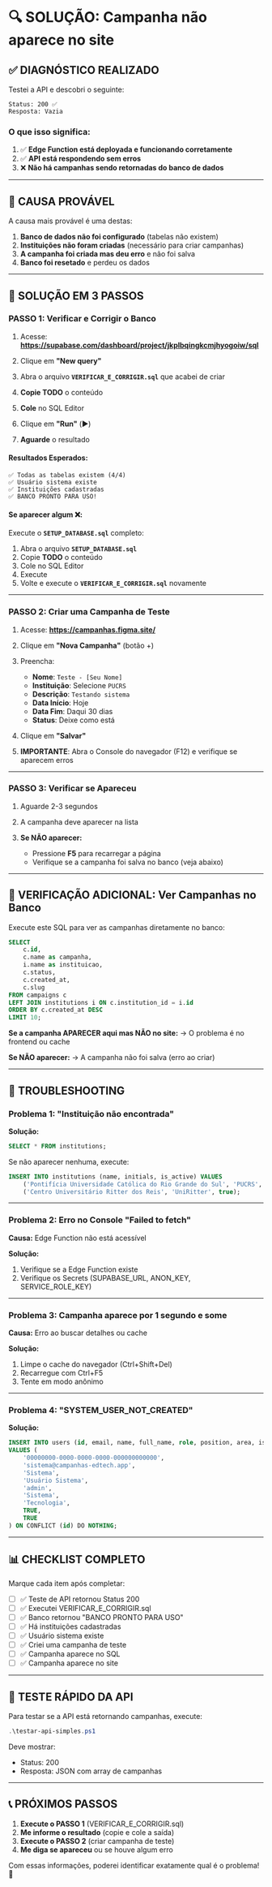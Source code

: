 # 🔍 SOLUÇÃO: Campanha não aparece no site

## ✅ DIAGNÓSTICO REALIZADO

Testei a API e descobri o seguinte:

```
Status: 200 ✅
Resposta: Vazia
```

### O que isso significa:

1. ✅ **Edge Function está deployada e funcionando corretamente**
2. ✅ **API está respondendo sem erros**
3. ❌ **Não há campanhas sendo retornadas do banco de dados**

---

## 🎯 CAUSA PROVÁVEL

A causa mais provável é uma destas:

1. **Banco de dados não foi configurado** (tabelas não existem)
2. **Instituições não foram criadas** (necessário para criar campanhas)
3. **A campanha foi criada mas deu erro** e não foi salva
4. **Banco foi resetado** e perdeu os dados

---

## 🔧 SOLUÇÃO EM 3 PASSOS

### PASSO 1: Verificar e Corrigir o Banco

1. Acesse: **https://supabase.com/dashboard/project/jkplbqingkcmjhyogoiw/sql**

2. Clique em **"New query"**

3. Abra o arquivo **`VERIFICAR_E_CORRIGIR.sql`** que acabei de criar

4. **Copie TODO** o conteúdo

5. **Cole** no SQL Editor

6. Clique em **"Run"** (▶️)

7. **Aguarde** o resultado

#### Resultados Esperados:

```
✅ Todas as tabelas existem (4/4)
✅ Usuário sistema existe
✅ Instituições cadastradas
✅ BANCO PRONTO PARA USO!
```

#### Se aparecer algum ❌:

Execute o **`SETUP_DATABASE.sql`** completo:

1. Abra o arquivo **`SETUP_DATABASE.sql`**
2. Copie **TODO** o conteúdo
3. Cole no SQL Editor
4. Execute
5. Volte e execute o **`VERIFICAR_E_CORRIGIR.sql`** novamente

---

### PASSO 2: Criar uma Campanha de Teste

1. Acesse: **https://campanhas.figma.site/**

2. Clique em **"Nova Campanha"** (botão +)

3. Preencha:
   - **Nome**: `Teste - [Seu Nome]`
   - **Instituição**: Selecione `PUCRS`
   - **Descrição**: `Testando sistema`
   - **Data Início**: Hoje
   - **Data Fim**: Daqui 30 dias
   - **Status**: Deixe como está

4. Clique em **"Salvar"**

5. **IMPORTANTE**: Abra o Console do navegador (F12) e verifique se aparecem erros

---

### PASSO 3: Verificar se Apareceu

1. Aguarde 2-3 segundos

2. A campanha deve aparecer na lista

3. **Se NÃO aparecer:**
   - Pressione **F5** para recarregar a página
   - Verifique se a campanha foi salva no banco (veja abaixo)

---

## 🔎 VERIFICAÇÃO ADICIONAL: Ver Campanhas no Banco

Execute este SQL para ver as campanhas diretamente no banco:

```sql
SELECT 
    c.id,
    c.name as campanha,
    i.name as instituicao,
    c.status,
    c.created_at,
    c.slug
FROM campaigns c
LEFT JOIN institutions i ON c.institution_id = i.id
ORDER BY c.created_at DESC
LIMIT 10;
```

**Se a campanha APARECER aqui mas NÃO no site:**
→ O problema é no frontend ou cache

**Se NÃO aparecer:**
→ A campanha não foi salva (erro ao criar)

---

## 🐛 TROUBLESHOOTING

### Problema 1: "Instituição não encontrada"

**Solução:**
```sql
SELECT * FROM institutions;
```

Se não aparecer nenhuma, execute:
```sql
INSERT INTO institutions (name, initials, is_active) VALUES
    ('Pontifícia Universidade Católica do Rio Grande do Sul', 'PUCRS', true),
    ('Centro Universitário Ritter dos Reis', 'UniRitter', true);
```

---

### Problema 2: Erro no Console "Failed to fetch"

**Causa:** Edge Function não está acessível

**Solução:**
1. Verifique se a Edge Function existe
2. Verifique os Secrets (SUPABASE_URL, ANON_KEY, SERVICE_ROLE_KEY)

---

### Problema 3: Campanha aparece por 1 segundo e some

**Causa:** Erro ao buscar detalhes ou cache

**Solução:**
1. Limpe o cache do navegador (Ctrl+Shift+Del)
2. Recarregue com Ctrl+F5
3. Tente em modo anônimo

---

### Problema 4: "SYSTEM_USER_NOT_CREATED"

**Solução:**
```sql
INSERT INTO users (id, email, name, full_name, role, position, area, is_active, email_verified) 
VALUES (
    '00000000-0000-0000-0000-000000000000',
    'sistema@campanhas-edtech.app',
    'Sistema',
    'Usuário Sistema',
    'admin',
    'Sistema',
    'Tecnologia',
    TRUE,
    TRUE
) ON CONFLICT (id) DO NOTHING;
```

---

## 📊 CHECKLIST COMPLETO

Marque cada item após completar:

- [ ] ✅ Teste de API retornou Status 200
- [ ] ✅ Executei VERIFICAR_E_CORRIGIR.sql
- [ ] ✅ Banco retornou "BANCO PRONTO PARA USO"
- [ ] ✅ Há instituições cadastradas
- [ ] ✅ Usuário sistema existe
- [ ] ✅ Criei uma campanha de teste
- [ ] ✅ Campanha aparece no SQL
- [ ] ✅ Campanha aparece no site

---

## 🎯 TESTE RÁPIDO DA API

Para testar se a API está retornando campanhas, execute:

```powershell
.\testar-api-simples.ps1
```

Deve mostrar:
- Status: 200
- Resposta: JSON com array de campanhas

---

## 📞 PRÓXIMOS PASSOS

1. **Execute o PASSO 1** (VERIFICAR_E_CORRIGIR.sql)
2. **Me informe o resultado** (copie e cole a saída)
3. **Execute o PASSO 2** (criar campanha de teste)
4. **Me diga se apareceu** ou se houve algum erro

Com essas informações, poderei identificar exatamente qual é o problema! 🎯

